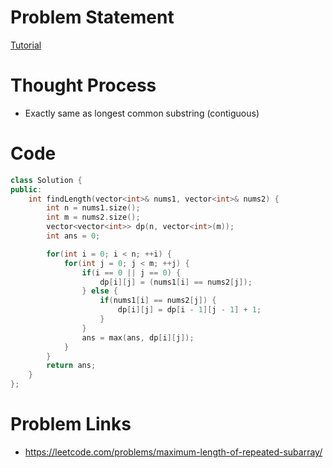 # Problem Statement

[Tutorial](https://www.youtube.com/watch?v=Zg3HBicw4LU&list=PL-Jc9J83PIiEZvXCn-c5UIBvfT8dA-8EG&index=70)

# Thought Process
- Exactly same as longest common substring (contiguous)

# Code
```cpp
class Solution {
public:
    int findLength(vector<int>& nums1, vector<int>& nums2) {
        int n = nums1.size();
        int m = nums2.size();
        vector<vector<int>> dp(n, vector<int>(m));
        int ans = 0;

        for(int i = 0; i < n; ++i) {
            for(int j = 0; j < m; ++j) {
                if(i == 0 || j == 0) {
                    dp[i][j] = (nums1[i] == nums2[j]);
                } else {
                    if(nums1[i] == nums2[j]) {
                        dp[i][j] = dp[i - 1][j - 1] + 1;
                    }
                }
                ans = max(ans, dp[i][j]);
            }
        }
        return ans;
    }
};
```

# Problem Links
- https://leetcode.com/problems/maximum-length-of-repeated-subarray/
